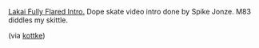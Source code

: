 ---
layout: post
wordpress_id: 231
wordpress_url: http://noesbueno.com/archives/231
date: '2008-01-28 21:15:29 -0600'
date_gmt: '2008-01-29 02:15:29 -0600'
body: |
  <p><a href="http://www.youtube.com/watch?v=soWwa_Xwy7U">Lakai Fully Flared Intro.</a>  Dope skate video intro done by Spike Jonze.  M83 diddles my skittle.</p>
  <p><span class="via">(via <a href="http://www.kottke.org">kottke</a>)</span></p>
---